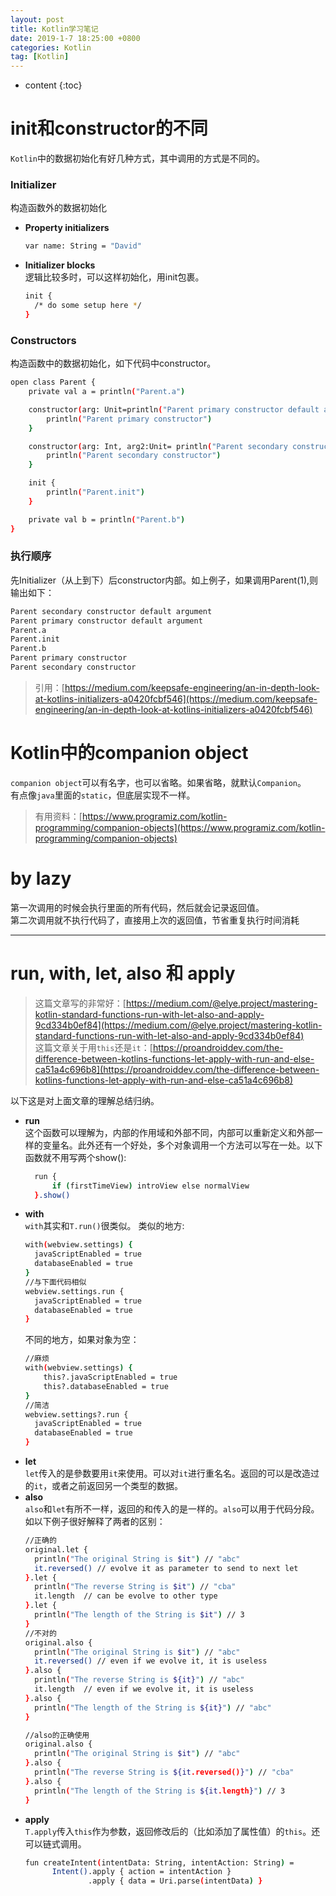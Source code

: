 ```yaml
---
layout: post
title: Kotlin学习笔记
date: 2019-1-7 18:25:00 +0800
categories: Kotlin
tag: [Kotlin]
---
```


* content
{:toc}


init和constructor的不同
====================================
`Kotlin`中的数据初始化有好几种方式，其中调用的方式是不同的。  
### Initializer
构造函数外的数据初始化
* **Property initializers**
  ```bash
  var name: String = "David"
  ```
* **Initializer blocks**  
  逻辑比较多时，可以这样初始化，用init包裹。
  ```bash
  init {
    /* do some setup here */
  }
  ```  


### Constructors
构造函数中的数据初始化，如下代码中constructor。
```bash
open class Parent {
    private val a = println("Parent.a")

    constructor(arg: Unit=println("Parent primary constructor default argument")) {
        println("Parent primary constructor")
    }

    constructor(arg: Int, arg2:Unit= println("Parent secondary constructor default argument")): this() {
        println("Parent secondary constructor")
    }

    init {
        println("Parent.init")
    }

    private val b = println("Parent.b")
}
```
### 执行顺序
先Initializer（从上到下）后constructor内部。如上例子，如果调用Parent(1),则输出如下：  
```bash
Parent secondary constructor default argument  
Parent primary constructor default argument  
Parent.a  
Parent.init  
Parent.b   
Parent primary constructor  
Parent secondary constructor  
```
>引用：[https://medium.com/keepsafe-engineering/an-in-depth-look-at-kotlins-initializers-a0420fcbf546](https://medium.com/keepsafe-engineering/an-in-depth-look-at-kotlins-initializers-a0420fcbf546)


Kotlin中的companion object
====================================
`companion object`可以有名字，也可以省略。如果省略，就默认`Companion`。  
有点像`java`里面的`static`，但底层实现不一样。  
>有用资料：[https://www.programiz.com/kotlin-programming/companion-objects](https://www.programiz.com/kotlin-programming/companion-objects)

by lazy
====================================
第一次调用的时候会执行里面的所有代码，然后就会记录返回值。  
第二次调用就不执行代码了，直接用上次的返回值，节省重复执行时间消耗

-------------------------------------------------------------------------------  

run, with, let, also 和 apply
=====================================
>这篇文章写的非常好：[https://medium.com/@elye.project/mastering-kotlin-standard-functions-run-with-let-also-and-apply-9cd334b0ef84](https://medium.com/@elye.project/mastering-kotlin-standard-functions-run-with-let-also-and-apply-9cd334b0ef84)  
这篇文章关于用`this`还是`it`：[https://proandroiddev.com/the-difference-between-kotlins-functions-let-apply-with-run-and-else-ca51a4c696b8](https://proandroiddev.com/the-difference-between-kotlins-functions-let-apply-with-run-and-else-ca51a4c696b8)

以下这是对上面文章的理解总结归纳。  
* **run**  
  这个函数可以理解为，内部的作用域和外部不同，内部可以重新定义和外部一样的变量名。此外还有一个好处，多个对象调用一个方法可以写在一处。以下函数就不用写两个show():
  ```bash
    run {
        if (firstTimeView) introView else normalView
    }.show()
  ```
* **with**  
  `with`其实和`T.run()`很类似。
  类似的地方:  
  ```bash
  with(webview.settings) {
    javaScriptEnabled = true
    databaseEnabled = true
  }
  //与下面代码相似
  webview.settings.run {
    javaScriptEnabled = true
    databaseEnabled = true
  }
  ```
  不同的地方，如果对象为空：
  ```bash
  //麻烦
  with(webview.settings) {
      this?.javaScriptEnabled = true
      this?.databaseEnabled = true
  }
  //简洁
  webview.settings?.run {
    javaScriptEnabled = true
    databaseEnabled = true
  }
  ```
* **let**  
  `let`传入的是參数要用`it`来使用。可以对`it`进行重名名。返回的可以是改造过的`it`，或者之前返回另一个类型的数据。
* **also**  
  `also`和`let`有所不一样，返回的和传入的是一样的。`also`可以用于代码分段。  
  如以下例子很好解释了两者的区别：  
  ```bash
  //正确的
  original.let {
    println("The original String is $it") // "abc"
    it.reversed() // evolve it as parameter to send to next let
  }.let {
    println("The reverse String is $it") // "cba"
    it.length  // can be evolve to other type
  }.let {
    println("The length of the String is $it") // 3
  }
  //不对的
  original.also {
    println("The original String is $it") // "abc"
    it.reversed() // even if we evolve it, it is useless
  }.also {
    println("The reverse String is ${it}") // "abc"
    it.length  // even if we evolve it, it is useless
  }.also {
    println("The length of the String is ${it}") // "abc"
  }

  //also的正确使用
  original.also {
    println("The original String is $it") // "abc"
  }.also {
    println("The reverse String is ${it.reversed()}") // "cba"
  }.also {
    println("The length of the String is ${it.length}") // 3
  }
  ```
* **apply**  
  `T.apply`传入`this`作为参数，返回修改后的（比如添加了属性值）的`this`。还可以链式调用。  
  ```bash
  fun createIntent(intentData: String, intentAction: String) =
        Intent().apply { action = intentAction }
                .apply { data = Uri.parse(intentData) }
  ```